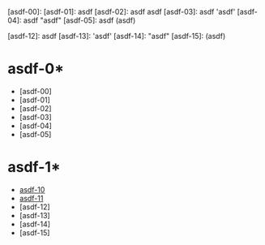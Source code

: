 [asdf-00]:
[asdf-01]: asdf
[asdf-02]: asdf asdf
[asdf-03]: asdf 'asdf'
[asdf-04]: asdf "asdf"
[asdf-05]: asdf (asdf)

[asdf-10]: <>
[asdf-11]: <asdf>
[asdf-12]: <asdf> asdf
[asdf-13]: <asdf> 'asdf'
[asdf-14]: <asdf> "asdf"
[asdf-15]: <asdf> (asdf)

# asdf-0*

- [asdf-00]
- [asdf-01]
- [asdf-02]
- [asdf-03]
- [asdf-04]
- [asdf-05]

# asdf-1*

- [asdf-10]
- [asdf-11]
- [asdf-12]
- [asdf-13]
- [asdf-14]
- [asdf-15]